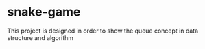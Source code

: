 # snake-game
This project is designed in order to show the queue concept in data structure and algorithm
